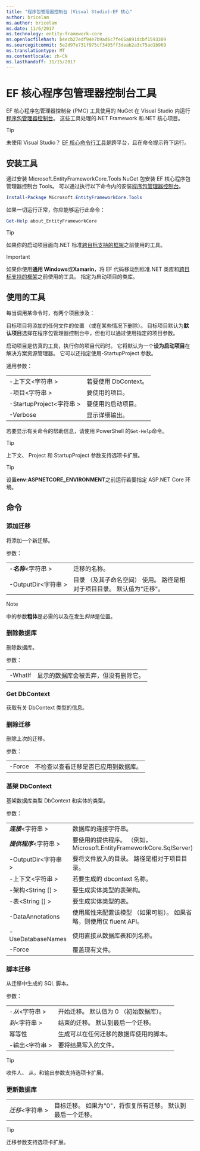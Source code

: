 ```yaml
---
title: "程序包管理器控制台 (Visual Studio)-EF 核心"
author: bricelam
ms.author: bricelam
ms.date: 11/6/2017
ms.technology: entity-framework-core
ms.openlocfilehash: b4ecb27edf94e7b9ad6c7fe65a891dcbf1593309
ms.sourcegitcommit: 5e2d97e731f975cf3405ff3deab2a3c75ad1b969
ms.translationtype: MT
ms.contentlocale: zh-CN
ms.lasthandoff: 11/15/2017
---
```

<a name="ef-core-package-manager-console-tools"></a>EF 核心程序包管理器控制台工具
=====================================
EF 核心程序包管理器控制台 (PMC) 工具使用的 NuGet 在 Visual Studio 内运行[程序包管理器控制台][2]。
这些工具处理的.NET Framework 和.NET 核心项目。

> [!TIP]
> 未使用 Visual Studio？ [EF 核心命令行工具][ 1]是跨平台，且在命令提示符下运行。

<a name="installing-the-tools"></a>安装工具
--------------------
通过安装 Microsoft.EntityFrameworkCore.Tools NuGet 包安装 EF 核心程序包管理器控制台 Tools。
可以通过执行以下命令内的安装[程序包管理器控制台][2]。

``` powershell
Install-Package Microsoft.EntityFrameworkCore.Tools
```

如果一切运行正常，你应能够运行此命令：

``` powershell
Get-Help about_EntityFrameworkCore
```
> [!TIP]
> 如果你的启动项目面向.NET 标准[跨目标支持的框架][ 3]之前使用的工具。

> [!IMPORTANT]
> 如果你使用**通用 Windows**或**Xamarin**，将 EF 代码移动到标准.NET 类库和[跨目标支持的框架][ 3]之前使用的工具。 指定为启动项目的类库。

<a name="using-the-tools"></a>使用的工具
---------------
每当调用某命令时，有两个项目涉及：

目标项目将添加的任何文件的位置 （或在某些情况下删除）。 目标项目默认为**默认项目**选择在程序包管理器控制台中，但也可以通过使用指定的项目参数。

启动项目是仿真的工具，执行你的项目代码时。 它将默认为一个**设为启动项目**在解决方案资源管理器。 它可以还指定使用-StartupProject 参数。

通用参数：

|                           |                             |
| ------------------------- | --------------------------- |
| -上下文\<字符串 >        | 若要使用 DbContext。       |
| -项目\<字符串 >        | 要使用的项目。         |
| -StartupProject\<字符串 > | 要使用的启动项目。 |
| -Verbose                  | 显示详细输出。        |

若要显示有关命令的帮助信息，请使用 PowerShell 的`Get-Help`命令。

> [!TIP]
> 上下文、 Project 和 StartupProject 参数支持选项卡扩展。

> [!TIP]
> 设置**env:ASPNETCORE_ENVIRONMENT**之前运行若要指定 ASP.NET Core 环境。

<a name="commands"></a>命令
--------

### <a name="add-migration"></a>添加迁移

将添加一个新迁移。

参数：

|                                    |                                                                                 |
| ---------------------------------- | ------------------------------------------------------------------------------- |
| ***-名称***\<字符串 >              | 迁移的名称。                                                      |
| <nobr>-OutputDir\<字符串 ></nobr>  | 目录 （及其子命名空间） 使用。 路径是相对于项目目录。 默认值为"迁移"。 |

> [!NOTE]
> 中的参数**粗体**是必需的以及在发生*斜体*是位置。

### <a name="drop-database"></a>删除数据库

删除数据库。

参数：

|          |                                                          |
| -------- | -------------------------------------------------------- |
| -WhatIf  | 显示的数据库会被丢弃，但没有删除它。 |

### <a name="get-dbcontext"></a>Get DbContext

获取有关 DbContext 类型的信息。

### <a name="remove-migration"></a>删除迁移

删除上次的迁移。

参数：

|        |                                                                       |
| ------ | --------------------------------------------------------------------- |
| -Force | 不检查以查看迁移是否已应用到数据库。 |

### <a name="scaffold-dbcontext"></a>基架 DbContext

基架数据库类型 DbContext 和实体的类型。

参数：

|                                          |                                                                           |
| ---------------------------------------- | ------------------------------------------------------------------------- |
| <nobr>***连接***\<字符串 ></nobr> | 数据库的连接字符串。                                    |
| ***提供程序***\<字符串 >                | 要使用的提供程序。 （例如， Microsoft.EntityFrameworkCore.SqlServer)       |
| -OutputDir\<字符串 >                     | 要将文件放入的目录。 路径是相对于项目目录。 |
| -上下文\<字符串 >                       | 若要生成的 dbcontext 名称。                                    |
| -架构\<String [] >                     | 要生成实体类型的表架构。                       |
| -表\<String [] >                      | 要生成实体类型的表。                                  |
| -DataAnnotations                         | 使用属性来配置该模型 （如果可能）。 如果省略，则使用仅 fluent API。 |
| -UseDatabaseNames                        | 使用直接从数据库表和列名称。                    |
| -Force                                   | 覆盖现有文件。                                                 |

### <a name="script-migration"></a>脚本迁移

从迁移中生成的 SQL 脚本。

参数：

|                   |                                                                    |
| ----------------- | ------------------------------------------------------------------ |
| *-从*\<字符串 > | 开始迁移。 默认值为 0 （初始数据库）。      |
| *到*\<字符串 >   | 结束的迁移。 默认到最后一个迁移。              |
| 幂等性       | 生成可以在任何迁移的数据库使用的脚本。 |
| -输出\<字符串 > | 要将结果写入的文件。                                   |

> [!TIP]
> 收件人、 从，和输出参数支持选项卡扩展。

### <a name="update-database"></a>更新数据库

|                                     |                                                                                |
| ----------------------------------- | ------------------------------------------------------------------------------ |
| <nobr>*迁移*\<字符串 ></nobr> | 目标迁移。 如果为"0"，将恢复所有迁移。 默认到最后一个迁移。 |

> [!TIP]
> 迁移参数支持选项卡扩展。


  [1]: dotnet.md
  [2]: https://docs.microsoft.com/nuget/tools/package-manager-console
  [3]: index.md#frameworks
